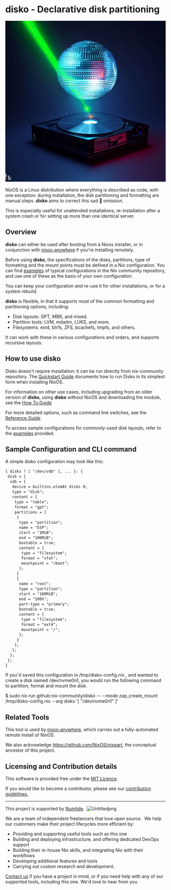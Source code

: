 # disko - Declarative disk partitioning

<!-- Generated with bing image generator (which uses dall-e-2): edge-gpt-image --prompt "Disco ball shooting a laser beam at one hard drive" -->
![Project logo](./docs/logo.jpeg)

NixOS is a Linux distribution where everything is described as code, with one exception: during installation, the disk partitioning and formatting are manual steps. **disko** aims to correct this sad 🤡 omission.

This is especially useful for unattended installations, re-installation after a system crash or for setting up more than one identical server.

## Overview

**disko** can either be used after booting from a Nixos installer, or in conjunction with [nixos-anywhere](https://github.com/numtide/nixos-anywhere) if you're installing remotely.

Before using **disko**, the specifications of the disks, partitions, type of formatting and the mount points must be defined in a Nix configuration. You can find [examples](./example) of typical configurations in the Nix community repository, and use one of these as the basis of your own configuration.

You can keep your configuration and re-use it for other installations, or for a system rebuild.

**disko** is flexible, in that it supports most of the common formatting and partitioning options, including:

- Disk layouts: GPT, MBR, and mixed.
- Partition tools: LVM, mdadm, LUKS, and more.
- Filesystems: ext4, btrfs, ZFS, bcachefs, tmpfs, and others.

It can work with these in various configurations and orders, and supports recursive layouts.


## How to use disko

Disko doesn't require installation: it can be run directly from nix-community repository. The [Quickstart Guide](./docs/quickstart.md) documents how to run Disko in its simplest form when installing NixOS.

For information on other use cases, including upgrading from an older version of **disko**, using **disko** without NixOS and downloading the module, see the [How To Guide](./docs/quickstart.md)

For more detailed options, such as command line switches, see the [Reference Guide](./docs/reference.md)

To access sample configurations for commonly-used disk layouts, refer to the [examples](./examples) provided.

## Sample Configuration and CLI command

A simple disko configuration may look like this:

```
{ disks ? [ "/dev/vdb" ], ... }: {  
 disk = {  
  vdb = {  
   device = builtins.elemAt disks 0;  
   type = "disk";  
   content = {  
    type = "table";  
    format = "gpt";  
    partitions = [  
     {  
      type = "partition";  
      name = "ESP";  
      start = "1MiB";  
      end = "100MiB";  
      bootable = true;  
      content = {  
       type = "filesystem";  
       format = "vfat";  
       mountpoint = "/boot";  
      };  
     }  
     {  
      name = "root";  
      type = "partition";  
      start = "100MiB";  
      end = "100%";  
      part-type = "primary";  
      bootable = true;  
      content = {  
       type = "filesystem";  
       format = "ext4";  
       mountpoint = "/";  
      };  
     }  
    ];  
   };  
  };  
 };  
}
```

If you'd saved this configuration in /tmp/disko-config.nix , and wanted to create a disk named /dev/nvme0n1, you would run the following command to partition, format and mount the disk.

$ sudo nix run github:nix-community/disko -- --mode zap_create_mount /tmp/disko-config.nix --arg disks '[ "/dev/nvme0n1" ]'

## Related Tools

This tool is used by [nixos-anywhere](https://github.com/numtide/nixos-anywhere), which carries out a fully-automated remote install of NixOS.

We also acknowledge https://github.com/NixOS/nixpart, the conceptual ancestor of this project.

## Licensing and Contribution details

This software is provided free under the [MIT Licence](https://opensource.org/licenses/MIT).

If you would like to become a contributor, please see our [contribution guidelines.](https://github.com/numtide/docs/contribution-guidelines.md)

---

This project is supported by [Numtide](https://numtide.com/).  ![Untitledpng](https://codahosted.io/docs/6FCIMTRM0p/blobs/bl-sgSunaXYWX/077f3f9d7d76d6a228a937afa0658292584dedb5b852a8ca370b6c61dabb7872b7f617e603f1793928dc5410c74b3e77af21a89e435fa71a681a868d21fd1f599dd10a647dd855e14043979f1df7956f67c3260c0442e24b34662307204b83ea34de929d)    

We are a team of independent freelancers that love open source.  We help our customers make their project lifecycles more efficient by:

- Providing and supporting useful tools such as this one
- Building and deploying infrastructure, and offering dedicated DevOps support
- Building their in-house Nix skills, and integrating Nix with their workflows
- Developing additional features and tools
- Carrying out custom research and development.

[Contact us](https://numtide.com/contact) if you have a project in mind, or if you need help with any of our supported tools, including this one. We'd love to hear from you.

